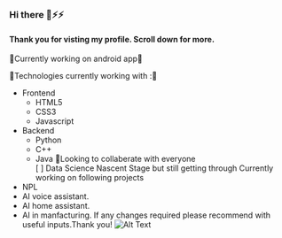 ### Hi there 👋⚡⚡
#### Thank you for visting my profile. Scroll down for more.
<!--
**SumeetSingho123/SumeetSingho123** is a ✨ _special_ ✨ repository because its `README.md` (this file) appears on your GitHub profile.

Here are some ideas to get you started:

- 🔭 I’m currently working on my programming skills...
- 🌱 I’m currently learning everything related to front end ...
- 👯 I’m looking to collaborate on everyone on github. ...
- 🤔 I’m looking for help with ...
- 💬 Ask me about ...
- 📫 How to reach me: ...
- 😄 Pronouns: ...
- ⚡ Fun fact: ...
-->






🔭Currently working on android app🔭



🌱Technologies currently working with :🌱
* Frontend 
  * HTML5 
  * CSS3 
  * Javascript
* Backend
  * Python 
  * C++ 
  * Java
👯Looking to collaberate with everyone  
  [ ] Data Science
Nascent Stage but still getting through
Currently working on following projects
 * NPL
 * AI voice assistant.
 * AI home assistant.
 * AI in manfacturing. 
If any changes required please recommend with useful inputs.Thank you!
![Alt Text](https://media.giphy.com/media/vFKqnCdLPNOKc/giphy.gif)
